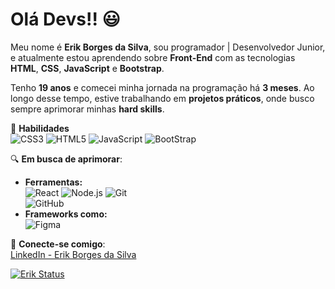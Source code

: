# Olá Devs!! :smiley:

Meu nome é **Erik Borges da Silva**, sou programador | Desenvolvedor Junior, e atualmente estou aprendendo sobre **Front-End** com as tecnologias **HTML**, **CSS**, **JavaScript** e **Bootstrap**.

Tenho **19 anos** e comecei minha jornada na programação há **3 meses**. Ao longo desse tempo, estive trabalhando em **projetos práticos**, onde busco sempre aprimorar minhas **hard skills**.

🔧 **Habilidades**  
![CSS3](https://img.shields.io/badge/CSS3-1572B6?style=for-the-badge&logo=css3&logoColor=white) 
![HTML5](https://img.shields.io/badge/HTML5-E34F26?style=for-the-badge&logo=html5&logoColor=white) 
![JavaScript](https://img.shields.io/badge/JavaScript-F7DF1E?style=for-the-badge&logo=javascript&logoColor=black) 
![BootStrap](https://img.shields.io/badge/Bootstrap-563D7C?style=for-the-badge&logo=bootstrap&logoColor=white)

🔍 **Em busca de aprimorar**:  
- **Ferramentas:**  
  ![React](https://img.shields.io/badge/React-61DAFB?style=for-the-badge&logo=react&logoColor=black) 
  ![Node.js](https://img.shields.io/badge/Node.js-339933?style=for-the-badge&logo=node.js&logoColor=white) 
  ![Git](https://img.shields.io/badge/Git-F05032?style=for-the-badge&logo=git&logoColor=white)  
  ![GitHub](https://img.shields.io/badge/GitHub-181717?style=for-the-badge&logo=github&logoColor=white)
- **Frameworks como:**  
  ![Figma](https://img.shields.io/badge/Figma-F24E1E?style=for-the-badge&logo=figma&logoColor=white)

💼 **Conecte-se comigo**:  
[LinkedIn - Erik Borges da Silva](https://www.linkedin.com/in/erik-borges-silva/)

[![Erik Status](https://github-readme-stats.vercel.app/api?username=ErikBdaSilva20)](https://github.com/anuraghazra/github-readme-stats)
